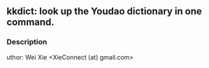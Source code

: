 kkdict: look up the Youdao dictionary in one command.
---------

### Description
uthor: Wei Xie <XieConnect (at) gmail.com>
